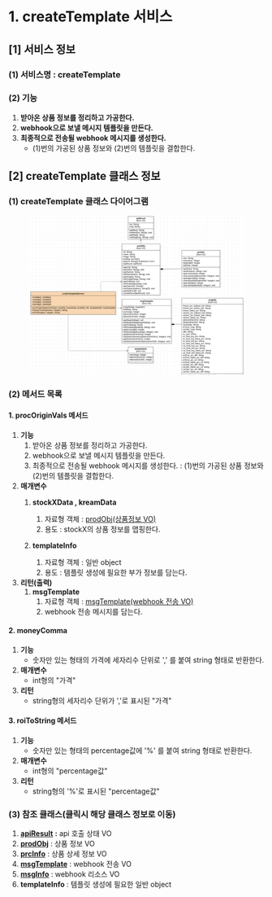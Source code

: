 # 1. createTemplate 서비스

## \[1] 서비스 정보

### (1) 서비스명 : createTemplate

### (2) 기능

1. **받아온 상품 정보를 정리하고 가공한다.**
2. **webhook으로 보낼 메시지 템플릿을 만든다.**
3. **최종적으로 전송될 webhook 메시지를 생성한다.**
   * (1)번의 가공된 상품 정보와 (2)번의 템플릿을 결합한다.

## \[2] createTemplate 클래스 정보

### (1) createTemplate 클래스 다이어그램

<figure><img src="../../../.gitbook/assets/image (3).png" alt=""><figcaption></figcaption></figure>

### (2) 메서드 목록

#### 1. procOriginVals 메서드

1. **기능**
   1. 받아온 상품 정보를 정리하고 가공한다.
   2. webhook으로 보낼 메시지 템플릿을 만든다.
   3. 최종적으로 전송될 webhook 메시지를 생성한다. : (1)번의 가공된 상품 정보와 (2)번의 템플릿을 결합한다.
2. **매개변수**
   1.  **stockXData , kreamData**

       1. 자료형 객체 : [prodObj(상품정보 VO)](<../(1) VO 설계 및 설계도 작성/1-vo/1.-vo.md>)
       2. 용도 : stockX의 상품 정보를 맵핑한다.


   2. **templateInfo**
      1. 자료형 객체 : 일반 object
      2. 용도 : 템플릿 생성에 필요한 부가 정보를 담는다.
3. **리턴(출력)**
   1. **msgTemplate**
      1. 자료형 객체 : [msgTemplate(webhook 전송 VO)](<../(1) VO 설계 및 설계도 작성/3-webhook-vo/1.-webhook-vo.md>)
      2. webhook 전송 메시지를 담는다.

#### 2. moneyComma

1. **기능**
   * 숫자만 있는 형태의 가격에 세자리수 단위로 ',' 를 붙여 string 형태로 반환한다.
2. **매개변수**
   * int형의 "가격"
3. **리턴**
   * string형의 세자리수 단위가 ','로 표시된 "가격"

#### 3. roiToString 메서드

1. **기능**
   * 숫자만 있는 형태의 percentage값에 '%' 를 붙여 string 형태로 반환한다.
2. **매개변수**
   * int형의 "percentage값"
3. **리턴**
   * string형의 '%'로 표시된 "percentage값"

### (3) 참조 클래스(클릭시 해당 클래스 정보로 이동)

1. [**apiResult**](<../(1) VO 설계 및 설계도 작성/1-vo/3.-api-vo.md>) **:**  api 호출 상태 VO
2. [**prodObj**](<../(1) VO 설계 및 설계도 작성/1-vo/1.-vo.md>) : 상품 정보 VO
3. [**prcInfo**](<../(1) VO 설계 및 설계도 작성/1-vo/2.-vo.md>) : 상품 상세 정보 VO
4. [**msgTemplate**](<../(1) VO 설계 및 설계도 작성/3-webhook-vo/1.-webhook-vo.md>) : webhook 전송 VO
5. [**msgInfo**](<../(1) VO 설계 및 설계도 작성/3-webhook-vo/2.-webhook-vo.md>) : webhook 리소스 VO
6. **templateInfo** : 템플릿 생성에 필요한 일반 object
